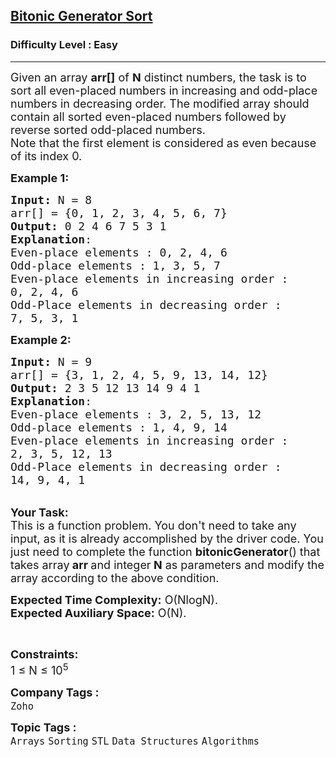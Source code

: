 <h2><a href="https://practice.geeksforgeeks.org/problems/bitonic-generator-sort3343/1?page=1&difficulty[]=0&status[]=unsolved&company[]=Zoho&category[]=Arrays&sortBy=submissions">Bitonic Generator Sort</a></h2><h3>Difficulty Level : Easy</h3><hr><div class="problems_problem_content__Xm_eO"><p><span style="font-size:18px">Given an array <strong>arr[]</strong> of <strong>N</strong> distinct numbers, the task is to sort all even-placed numbers in increasing and odd-place numbers in decreasing order. The modified array should contain all sorted even-placed numbers followed by reverse sorted odd-placed numbers.<br>
Note that the first element is considered as even because of its index 0.</span></p>

<p><span style="font-size:18px"><strong>Example 1:</strong></span></p>

<pre><span style="font-size:18px"><strong>Input: </strong>N = 8
arr[] = {0, 1, 2, 3, 4, 5, 6, 7}
<strong>Output:</strong> 0 2 4 6 7 5 3 1
<strong>Explanation</strong>: 
Even-place elements : 0, 2, 4, 6
Odd-place elements : 1, 3, 5, 7
Even-place elements in increasing order : 
0, 2, 4, 6
Odd-Place elements in decreasing order : 
7, 5, 3, 1</span></pre>

<p><span style="font-size:18px"><strong>Example 2:</strong></span></p>

<pre><span style="font-size:18px"><strong>Input: </strong>N = 9
arr[] = {3, 1, 2, 4, 5, 9, 13, 14, 12}
<strong>Output:</strong> 2 3 5 12 13 14 9 4 1
<strong>Explanation</strong>: 
Even-place elements : 3, 2, 5, 13, 12
Odd-place elements : 1, 4, 9, 14
Even-place elements in increasing order : 
2, 3, 5, 12, 13
Odd-Place elements in decreasing order : 
14, 9, 4, 1</span></pre>

<p><br>
<span style="font-size:18px"><strong>Your Task:</strong><br>
This is a function problem. You don't need to take any input, as it is already accomplished by the driver code. You just need to complete the function <strong>bitonicGenerator</strong>() that takes array<strong> arr </strong>and integer<strong> N</strong>&nbsp;as parameters and modify the array according to the above condition.</span></p>

<p><span style="font-size:18px"><strong>Expected Time Complexity:</strong> O(NlogN).<br>
<strong>Expected Auxiliary Space:</strong> O(N).</span></p>

<p>&nbsp;</p>

<p><span style="font-size:18px"><strong>Constraints:</strong><br>
1 ≤ N ≤ 10<sup>5</sup></span></p>
</div><p><span style=font-size:18px><strong>Company Tags : </strong><br><code>Zoho</code>&nbsp;<br><p><span style=font-size:18px><strong>Topic Tags : </strong><br><code>Arrays</code>&nbsp;<code>Sorting</code>&nbsp;<code>STL</code>&nbsp;<code>Data Structures</code>&nbsp;<code>Algorithms</code>&nbsp;